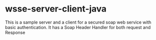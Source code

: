 # wsse-server-client-java
This is a sample server and a client for a secured soap web service with basic authentication. It has a Soap Header Handler for both request and Response
